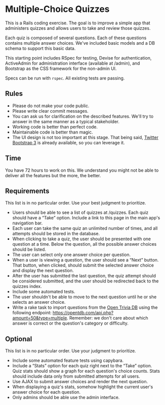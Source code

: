 # Multiple-Choice Quizzes

This is a Rails coding exercise. The goal is to improve a simple app that administers quizzes and allows users to take and review those quizzes.

Each quiz is composed of several questions. Each of these questions contains multiple answer choices. We've included basic models and a DB schema to support this basic data.

This starting point includes RSpec for testing, Devise for authentication, ActiveAdmin for administration interface (available at /admin), and Bootstrap as the CSS framework for the non-admin UI.

Specs can be run with `rspec`. All existing tests are passing.

## Rules

* Please do not make your code public.
* Please write clear commit messages.
* You can ask us for clarification on the described features. We'll try to answer in the same manner as a typical stakeholder.
* Working code is better than perfect code.
* Maintainable code is better than magic.
* The UI design is not too important at this stage. That being said, [Twitter Bootstrap 3](https://getbootstrap.com/docs/3.3/) is already available, so you can leverage it.

## Time

You have 72 hours to work on this. We understand you might not be able to deliver all the features but the more, the better.

## Requirements

This list is in no particular order. Use your best judgment to prioritize.

* Users should be able to see a list of quizzes at /quizzes. Each quiz should have a “Take” option. Include a link to this page in the main app's navigation bar.
* Each user can take the same quiz an unlimited number of times, and all attempts should be stored in the database.
* When clicking to take a quiz, the user should be presented with one question at a time. Below the question, all the possible answer choices should be listed.
* The user can select only one answer choice per question.
* When a user is viewing a question, the user should see a “Next” button. That button, when clicked, should submit the selected answer choice and display the next question.
* After the user has submitted the last question, the quiz attempt should be considered submitted, and the user should be redirected back to the quizzes index.
* Include some automated tests.
* The user shouldn't be able to move to the next question until he or she selects an answer choice.
* Write a rake task to import questions from the [Open Trivia DB](https://opentdb.com/) using the following endpoint: https://opentdb.com/api.php?amount=50&type=multiple. Remember: we don't care about which answer is correct or the question's category or difficulty.

## Optional

This list is in no particular order. Use your judgment to prioritize.

* Include some automated feature tests using capybara.
* Include a “Stats” option for each quiz right next to the “Take” option. Quiz stats should show a graph for each question's choice counts. Stats should include data only from submitted attempts for all users.
* Use AJAX to submit answer choices and render the next question.
* When displaying a quiz's stats, somehow highlight the current user's answer choice for each question.
* Only admins should be able use the admin interface.
